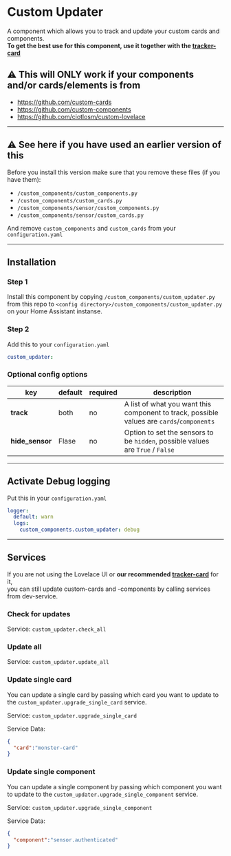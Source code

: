 # Custom Updater

A component which allows you to track and update your custom cards and components.\
**To get the best use for this component, use it together with the [tracker-card](https://github.com/custom-cards/tracker-card)**

## ⚠️ This will **ONLY** work if your components and/or cards/elements is from

- https://github.com/custom-cards
- https://github.com/custom-components
- https://github.com/ciotlosm/custom-lovelace

***

## ⚠️ See here **if** you have used an earlier version of this

Before  you install this version make sure that you remove these files (if you have them):

- `/custom_components/custom_components.py`
- `/custom_components/custom_cards.py`
- `/custom_components/sensor/custom_components.py`
- `/custom_components/sensor/custom_cards.py`

And remove `custom_components` and `custom_cards` from your `configuration.yaml`

***

## Installation

### Step 1

Install this component by copying `/custom_components/custom_updater.py` from this repo to `<config directory>/custom_components/custom_updater.py` on your Home Assistant instanse.


### Step 2

Add this to your `configuration.yaml`

```yaml
custom_updater:
```

### Optional config options

| key | default | required | description
| --- | --- | --- | ---
| **track** | both | no | A list of what you want this component to track, possible values are `cards`/`components`
| **hide_sensor** | Flase | no | Option to set the sensors to be `hidden`, possible values are `True` / `False`

***

## Activate Debug logging

Put this in your `configuration.yaml`

```yaml
logger:
  default: warn
  logs:
    custom_components.custom_updater: debug
```

***

## Services

If you are not using the Lovelace UI or **our recommended [tracker-card](https://github.com/custom-cards/tracker-card)** for it,\
you can still update custom-cards and -components by calling services from dev-service.

### Check for updates

Service: `custom_updater.check_all`

### Update all

Service: `custom_updater.update_all`

### Update single card

You can update a single card by passing which card you want to update to the `custom_updater.upgrade_single_card` service.

Service: `custom_updater.upgrade_single_card`

Service Data:

```json
{
  "card":"monster-card"
}
```

### Update single component

You can update a single component by passing which component you want to update to the  `custom_updater.upgrade_single_component` service.

Service: `custom_updater.upgrade_single_component`

Service Data:

```json
{
  "component":"sensor.authenticated"
}
```

